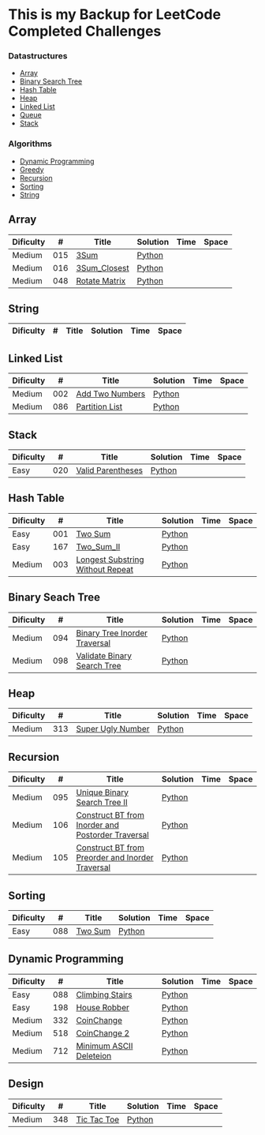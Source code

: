 # This is my Backup for LeetCode Completed Challenges

### Datastructures
* [Array](https://github.com/RamboBambo/Leet_Code#array)
* [Binary Search Tree](https://github.com/RamboBambo/Leet_Code#binary-search-tree)
* [Hash Table](https://github.com/RamboBambo/Leet_Code#hash-table)
* [Heap](https://github.com/RamboBambo/Leet_Code#Heap)
* [Linked List](https://github.com/RamboBambo/Leet_Code#linked-list)
* [Queue](https://github.com/RamboBambo/Leet_Code#queue)
* [Stack](https://github.com/RamboBambo/Leet_Code#stack)
 
### Algorithms
* [Dynamic Programming](https://github.com/RamboBambo/Leet_Code#dynamic-programming)
* [Greedy](https://github.com/RamboBambo/Leet_Code#greedy)
* [Recursion](https://github.com/RamboBambo/Leet_Code#recursion)
* [Sorting](https://github.com/RamboBambo/Leet_Code#sorting)
* [String](https://github.com/RamboBambo/Leet_Code#string)

## Array
| Dificulty | #   | Title                                                                    | Solution                                                                                                      | Time | Space |
|-----------|-----|--------------------------------------------------------------------------|---------------------------------------------------------------------------------------------------------------|------|-------|
| Medium    | 015 | [3Sum](https://leetcode.com/problems/3sum/description/)                  | [Python](https://github.com/RamboBambo/Leet_Code/blob/master/Data_Structures/Array/015_3Sum.py?ts=4)          |      |       |
| Medium    | 016 | [3Sum_Closest](https://leetcode.com/problems/3sum-closest/description/)  | [Python](https://github.com/RamboBambo/Leet_Code/blob/master/Data_Structures/Array/016_3Sum_Closest.py?ts=4)  |      |       |
| Medium    | 048 | [Rotate Matrix](https://leetcode.com/problems/rotate-image/description/) | [Python](https://github.com/RamboBambo/Leet_Code/blob/master/Data_Structures/Array/048_Rotate_Matrix.py?ts=4) |      |       |

## String
| Dificulty | # | Title | Solution | Time | Space |
|-----------|---|-------|----------|------|-------|

## Linked List
| Dificulty | #   | Title                                                                         | Solution                                                                                                              | Time | Space |
|-----------|-----|-------------------------------------------------------------------------------|-----------------------------------------------------------------------------------------------------------------------|------|-------|
| Medium    | 002 | [Add Two Numbers](https://leetcode.com/problems/add-two-numbers/description/) | [Python](https://github.com/RamboBambo/Leet_Code/blob/master/Data_Structures/Linked_List/002_Add_Two_Numbers.py?ts=4) |      |       |
| Medium    | 086 | [Partition List](https://leetcode.com/problems/partition-list/description/)   | [Python](https://github.com/RamboBambo/Leet_Code/blob/master/Data_Structures/Linked_List/086_Partition_Li.py?ts=4)    |      |       |

## Stack
| Dificulty | #   | Title                                                                             | Solution                                                                                                                | Time | Space |
|-----------|-----|-----------------------------------------------------------------------------------|-------------------------------------------------------------------------------------------------------------------------|------|-------|
| Easy      | 020 | [Valid Parentheses](https://leetcode.com/problems/valid-parentheses/description/) | [Python](https://github.com/RamboBambo/Leet_Code/blob/master/Data_Structures/Linked_List/020_Valid_Parenthesis.py?ts=4) |      |       |

## Hash Table
| Dificulty | #   | Title                                                                                                                         | Solution                                                                                                                                            | Time | Space |
|-----------|-----|-------------------------------------------------------------------------------------------------------------------------------|-----------------------------------------------------------------------------------------------------------------------------------------------------|------|-------|
| Easy      | 001 | [Two Sum](https://leetcode.com/problems/two-sum/description/)                                                                 | [Python](https://github.com/RamboBambo/Leet_Code/blob/master/Data_Structures/Hash_Table/001_Two_Sum.py?ts=4)                                        |      |       |
| Easy      | 167 | [Two_Sum_II](https://leetcode.com/problems/two-sum-ii-input-array-is-sorted/description/)                                     | [Python](https://github.com/RamboBambo/Leet_Code/blob/master/Data_Structures/Hash_Table/167_Two_Sum_II.py?ts=4)                                     |      |       |
| Medium    | 003 | [Longest Substring Without Repeat](https://leetcode.com/problems/longest-substring-without-repeating-characters/description/) | [Python](https://github.com/RamboBambo/Leet_Code/blob/master/Data_Structures/Hash_Table/003_Longest_Substring_Without_Repeating_Characters.py?ts=4) |      |       |
 
## Binary Seach Tree
| Dificulty | #   | Title                                                                                                     | Solution                                                                                                                                   | Time | Space |
|-----------|-----|-----------------------------------------------------------------------------------------------------------|--------------------------------------------------------------------------------------------------------------------------------------------|------|-------|
| Medium    | 094 | [Binary Tree Inorder Traversal](https://leetcode.com/problems/binary-tree-inorder-traversal/description/) | [Python](https://github.com/RamboBambo/Leet_Code/blob/master/Data_Structures/Binary_Search_Tree/094_Binary_Tree_Inorder_Traversal.py?ts=4) |      |       |
| Medium    | 098 | [Validate Binary Search Tree](https://leetcode.com/problems/validate-binary-search-tree/description/)     | [Python](https://github.com/RamboBambo/Leet_Code/blob/master/Data_Structures/Binary_Search_Tree/098_Validate_Binary_Tree.py?ts=4)          |      |       |

## Heap
| Dificulty | #   | Title                                                                             | Solution                                                                                                         | Time | Space |
|-----------|-----|-----------------------------------------------------------------------------------|------------------------------------------------------------------------------------------------------------------|------|-------|
| Medium    | 313 | [Super Ugly Number](https://leetcode.com/problems/super-ugly-number/description/) | [Python](https://github.com/RamboBambo/Leet_Code/blob/master/Data_Structures/Heap/313_Super_Ugly_Number.py?ts=4) |      |       |

## Recursion
| Dificulty | #   | Title                                                                                                                                                      | Solution                                                                                                                                                  | Time | Space |
|-----------|-----|------------------------------------------------------------------------------------------------------------------------------------------------------------|-----------------------------------------------------------------------------------------------------------------------------------------------------------|------|-------|
| Medium    | 095 | [Unique Binary Search Tree II](https://leetcode.com/problems/unique-binary-search-trees-ii/description/)                                                   | [Python](https://github.com/RamboBambo/Leet_Code/blob/master/Algorithms/Recursion/095_Unique_Binary_Search_Trees_II.py?ts=4)                              |      |       |
| Medium    | 106 | [Construct BT from Inorder and Postorder Traversal](https://leetcode.com/problems/construct-binary-tree-from-inorder-and-postorder-traversal/description/) | [Python](https://github.com/RamboBambo/Leet_Code/blob/master/Algorithms/Recursion/106_construct_binary_tree_from_inorder_and_postorder_traversal.py?ts=4) |      |       |
| Medium    | 105 | [Construct BT from Preorder and Inorder Traversal](https://leetcode.com/problems/construct-binary-tree-from-preorder-and-inorder-traversal/description/)   | [Python](https://github.com/RamboBambo/Leet_Code/blob/master/Algorithms/Recursion/105_construct_binary_tree_from_preorder_and_inorder_traversal.py?ts=4)  |      |       |

## Sorting
| Dificulty | #   | Title       | Solution                                                                                                         | Time | Space |
|-----------|-----|-------------|------------------------------------------------------------------------------------------------------------------|------|-------|
| Easy      | 088 | [Two Sum]() | [Python](https://github.com/RamboBambo/Leet_Code/blob/master/Algorithms/Sorting/088_Merge_sorgted_Array.py?ts=4) |      |       |
      
## Dynamic Programming
 | Dificulty | #   | Title                                                                    | Solution                                                                                                                           | Time | Space |
 |-----------|-----|--------------------------------------------------------------------------|------------------------------------------------------------------------------------------------------------------------------------|------|-------|
 | Easy      | 088 | [Climbing Stairs]()                                                      | [Python](https://github.com/RamboBambo/Leet_Code/blob/master/Algorgithms/Dynamic_Programming/070_Climbing_Stairs)                  |      |       |
 | Easy      | 198 | [House Robber]()                                                         | [Python](https://github.com/RamboBambo/Leet_Code/blob/master/Algorithms/Dynamic_Programming/198_House_Robber.py)              |      |       |
 | Medium    | 332 | [CoinChange](https://leetcode.com/problems/coin-change/description/)     | [Python](https://github.com/RamboBambo/Leet_Code/blob/master/Algorithms/Dynamic_Programming/332_CoinChange-Minimum.py?ts=4)        |      |       |
 | Medium    | 518 | [CoinChange 2](https://leetcode.com/problems/coin-change-2/description/) | [Python](https://github.com/RamboBambo/Leet_Code/blob/master/Algorithms/Dynamic_Programming/518_CoinChange_2-Combinations.py?ts=4) |      |       |
 | Medium    | 712 | [Minimum ASCII Deleteion]()                                              | [Python](https://github.com/RamboBambo/Leet_Code/blob/master/Algorithms/Dynamic/712_Minimum_ASCII_Deletion.py?ts=4)                |      |       |

## Design
| Dificulty | #   | Title           | Solution                                                                                               | Time | Space |
|-----------|-----|-----------------|--------------------------------------------------------------------------------------------------------|------|-------|
| Medium    | 348 | [Tic Tac Toe]() | [Python](https://github.com/RamboBambo/Leet_Code/blob/master/Algorithms/Sorting/348_TicTacToe.py?ts=4) |      |       |

